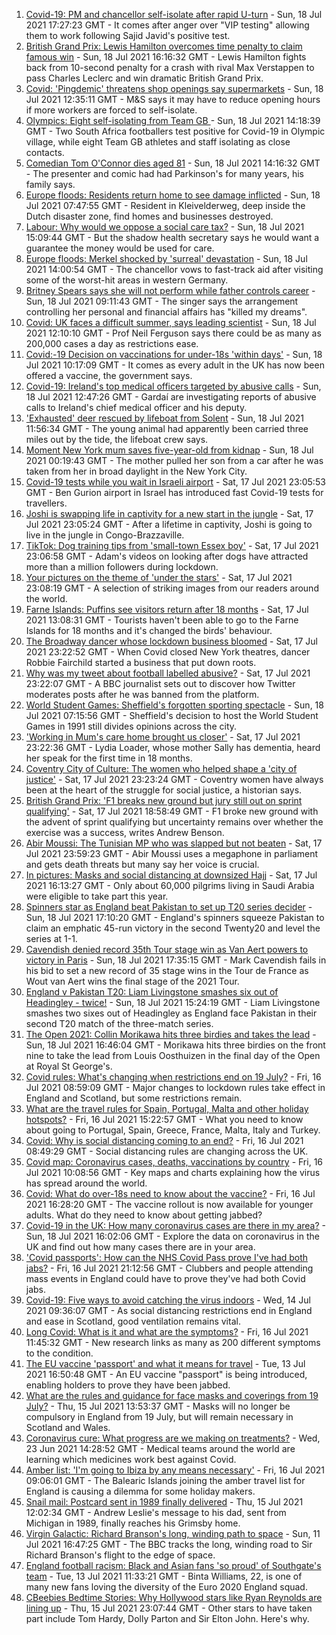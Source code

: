 1. [Covid-19: PM and chancellor self-isolate after rapid U-turn](https://www.bbc.co.uk/news/uk-57879730) - Sun, 18 Jul 2021 17:27:23 GMT - It comes after anger over "VIP testing" allowing them to work following Sajid Javid's positive test.
2. [British Grand Prix: Lewis Hamilton overcomes time penalty to claim famous win](https://www.bbc.co.uk/sport/formula1/57880871) - Sun, 18 Jul 2021 16:16:32 GMT - Lewis Hamilton fights back from 10-second penalty for a crash with rival Max Verstappen to pass Charles Leclerc and win dramatic British Grand Prix.
3. [Covid: 'Pingdemic' threatens shop openings say supermarkets](https://www.bbc.co.uk/news/business-57878345) - Sun, 18 Jul 2021 12:35:11 GMT - M&S says it may have to reduce opening hours if more workers are forced to self-isolate.
4. [Olympics: Eight self-isolating from Team GB ](https://www.bbc.co.uk/sport/olympics/57844406) - Sun, 18 Jul 2021 14:18:39 GMT - Two South Africa footballers test positive for Covid-19 in Olympic village, while eight Team GB athletes and staff isolating as close contacts.
5. [Comedian Tom O'Connor dies aged 81](https://www.bbc.co.uk/news/entertainment-arts-57879765) - Sun, 18 Jul 2021 14:16:32 GMT - The presenter and comic had had Parkinson's for many years, his family says.
6. [Europe floods: Residents return home to see damage inflicted](https://www.bbc.co.uk/news/world-europe-57878577) - Sun, 18 Jul 2021 07:47:55 GMT - Resident in Kleivelderweg, deep inside the Dutch disaster zone, find homes and businesses destroyed.
7. [Labour: Why would we oppose a social care tax?](https://www.bbc.co.uk/news/uk-politics-57879629) - Sun, 18 Jul 2021 15:09:44 GMT - But the shadow health secretary says he would want a guarantee the money would be used for care.
8. [Europe floods: Merkel shocked by 'surreal' devastation](https://www.bbc.co.uk/news/world-europe-57880729) - Sun, 18 Jul 2021 14:00:54 GMT - The chancellor vows to fast-track aid after visiting some of the worst-hit areas in western Germany.
9. [Britney Spears says she will not perform while father controls career](https://www.bbc.co.uk/news/entertainment-arts-57873410) - Sun, 18 Jul 2021 09:11:43 GMT - The singer says the arrangement controlling her personal and financial affairs has "killed my dreams".
10. [Covid: UK faces a difficult summer, says leading scientist](https://www.bbc.co.uk/news/uk-57877033) - Sun, 18 Jul 2021 12:10:10 GMT - Prof Neil Ferguson says there could be as many as 200,000 cases a day as restrictions ease.
11. [Covid:-19 Decision on vaccinations for under-18s 'within days'](https://www.bbc.co.uk/news/uk-57876608) - Sun, 18 Jul 2021 10:17:09 GMT - It comes as every adult in the UK has now been offered a vaccine, the government says.
12. [Covid-19: Ireland's top medical officers targeted by abusive calls](https://www.bbc.co.uk/news/world-europe-57879013) - Sun, 18 Jul 2021 12:47:26 GMT - Gardaí are investigating reports of abusive calls to Ireland's chief medical officer and his deputy.
13. ['Exhausted' deer rescued by lifeboat from Solent](https://www.bbc.co.uk/news/uk-england-hampshire-57880039) - Sun, 18 Jul 2021 11:56:34 GMT - The young animal had apparently been carried three miles out by the tide, the lifeboat crew says.
14. [Moment New York mum saves five-year-old from kidnap](https://www.bbc.co.uk/news/world-us-canada-57877269) - Sun, 18 Jul 2021 00:19:43 GMT - The mother pulled her son from a car after he was taken from her in broad daylight in the New York City.
15. [Covid-19 tests while you wait in Israeli airport](https://www.bbc.co.uk/news/world-middle-east-57869807) - Sat, 17 Jul 2021 23:05:53 GMT - Ben Gurion airport in Israel has introduced fast Covid-19 tests for travellers.
16. [Joshi is swapping life in captivity for a new start in the jungle](https://www.bbc.co.uk/news/world-africa-57854071) - Sat, 17 Jul 2021 23:05:24 GMT - After a lifetime in captivity, Joshi is going to live in the jungle in Congo-Brazzaville.
17. [TikTok: Dog training tips from 'small-town Essex boy'](https://www.bbc.co.uk/news/uk-england-essex-57841659) - Sat, 17 Jul 2021 23:06:58 GMT - Adam's videos on looking after dogs have attracted more than a million followers during lockdown.
18. [Your pictures on the theme of 'under the stars'](https://www.bbc.co.uk/news/in-pictures-57864019) - Sat, 17 Jul 2021 23:08:19 GMT - A selection of striking images from our readers around the world.
19. [Farne Islands: Puffins see visitors return after 18 months](https://www.bbc.co.uk/news/uk-57873055) - Sat, 17 Jul 2021 13:08:31 GMT - Tourists haven't been able to go to the Farne Islands for 18 months and it's changed the birds' behaviour.
20. [The Broadway dancer whose lockdown business bloomed](https://www.bbc.co.uk/news/stories-57840115) - Sat, 17 Jul 2021 23:22:52 GMT - When Covid closed New York theatres, dancer Robbie Fairchild started a business that put down roots.
21. [Why was my tweet about football labelled abusive?](https://www.bbc.co.uk/news/technology-57836409) - Sat, 17 Jul 2021 23:22:07 GMT - A BBC journalist sets out to discover how Twitter moderates posts after he was banned from the platform.
22. [World Student Games: Sheffield's forgotten sporting spectacle](https://www.bbc.co.uk/news/uk-england-south-yorkshire-57837682) - Sun, 18 Jul 2021 07:15:56 GMT - Sheffield's decision to host the World Student Games in 1991 still divides opinions across the city.
23. ['Working in Mum's care home brought us closer'](https://www.bbc.co.uk/news/uk-england-bristol-57809429) - Sat, 17 Jul 2021 23:22:36 GMT - Lydia Loader, whose mother Sally has dementia, heard her speak for the first time in 18 months.
24. [Coventry City of Culture: The women who helped shape a 'city of justice'](https://www.bbc.co.uk/news/uk-england-coventry-warwickshire-57555779) - Sat, 17 Jul 2021 23:23:24 GMT - Coventry women have always been at the heart of the struggle for social justice, a historian says.
25. [British Grand Prix: 'F1 breaks new ground but jury still out on sprint qualifying'](https://www.bbc.co.uk/sport/formula1/57876348) - Sat, 17 Jul 2021 18:58:49 GMT - F1 broke new ground with the advent of sprint qualifying but uncertainty remains over whether the exercise was a success, writes Andrew Benson.
26. [Abir Moussi: The Tunisian MP who was slapped but not beaten](https://www.bbc.co.uk/news/world-africa-57835759) - Sat, 17 Jul 2021 23:59:23 GMT - Abir Moussi uses a megaphone in parliament and gets death threats but many say her voice is crucial.
27. [In pictures: Masks and social distancing at downsized Hajj](https://www.bbc.co.uk/news/world-middle-east-57875572) - Sat, 17 Jul 2021 16:13:27 GMT - Only about 60,000 pilgrims living in Saudi Arabia were eligible to take part this year.
28. [Spinners star as England beat Pakistan to set up T20 series decider](https://www.bbc.co.uk/sport/cricket/57881770) - Sun, 18 Jul 2021 17:10:20 GMT - England's spinners squeeze Pakistan to claim an emphatic 45-run victory in the second Twenty20 and level the series at 1-1.
29. [Cavendish denied record 35th Tour stage win as Van Aert powers to victory in Paris](https://www.bbc.co.uk/sport/cycling/57855540) - Sun, 18 Jul 2021 17:35:15 GMT - Mark Cavendish fails in his bid to set a new record of 35 stage wins in the Tour de France as Wout van Aert wins the final stage of the 2021 Tour.
30. [England v Pakistan T20: Liam Livingstone smashes six out of Headingley - twice!](https://www.bbc.co.uk/sport/av/cricket/57880891) - Sun, 18 Jul 2021 15:24:19 GMT - Liam Livingstone smashes two sixes out of Headingley as England face Pakistan in their second T20 match of the three-match series.
31. [The Open 2021: Collin Morikawa hits three birdies and takes the lead](https://www.bbc.co.uk/sport/av/golf/57882359) - Sun, 18 Jul 2021 16:46:04 GMT - Morikawa hits three birdies on the front nine to take the lead from Louis Oosthuizen in the final day of the Open at Royal St George's.
32. [Covid rules: What's changing when restrictions end on 19 July?](https://www.bbc.co.uk/news/explainers-52530518) - Fri, 16 Jul 2021 08:59:09 GMT - Major changes to lockdown rules take effect in England and Scotland, but some restrictions remain.
33. [What are the travel rules for Spain, Portugal, Malta and other holiday hotspots?](https://www.bbc.co.uk/news/explainers-56997931) - Fri, 16 Jul 2021 15:22:57 GMT - What you need to know about going to Portugal, Spain, Greece, France, Malta, Italy and Turkey.
34. [Covid: Why is social distancing coming to an end?](https://www.bbc.co.uk/news/uk-51506729) - Fri, 16 Jul 2021 08:49:29 GMT - Social distancing rules are changing across the UK.
35. [Covid map: Coronavirus cases, deaths, vaccinations by country](https://www.bbc.co.uk/news/world-51235105) - Fri, 16 Jul 2021 10:08:56 GMT - Key maps and charts explaining how the virus has spread around the world.
36. [Covid: What do over-18s need to know about the vaccine?](https://www.bbc.co.uk/news/health-57273875) - Fri, 16 Jul 2021 16:28:20 GMT - The vaccine rollout is now available for younger adults. What do they need to know about getting jabbed?
37. [Covid-19 in the UK: How many coronavirus cases are there in my area?](https://www.bbc.co.uk/news/uk-51768274) - Sun, 18 Jul 2021 16:02:06 GMT - Explore the data on coronavirus in the UK and find out how many cases there are in your area.
38. ['Covid passports': How can the NHS Covid Pass prove I've had both jabs?](https://www.bbc.co.uk/news/explainers-55718553) - Fri, 16 Jul 2021 21:12:56 GMT - Clubbers and people attending mass events in England could have to prove they've had both Covid jabs.
39. [Covid-19: Five ways to avoid catching the virus indoors](https://www.bbc.co.uk/news/explainers-53917432) - Wed, 14 Jul 2021 09:36:07 GMT - As social distancing restrictions end in England and ease in Scotland, good ventilation remains vital.
40. [Long Covid: What is it and what are the symptoms?](https://www.bbc.co.uk/news/health-57833394) - Fri, 16 Jul 2021 11:45:32 GMT - New research links as many as 200 different symptoms to the condition.
41. [The EU vaccine 'passport' and what it means for travel](https://www.bbc.co.uk/news/explainers-57665765) - Tue, 13 Jul 2021 16:50:48 GMT - An EU vaccine "passport" is being introduced, enabling holders to prove they have been jabbed.
42. [What are the rules and guidance for face masks and coverings from 19 July?](https://www.bbc.co.uk/news/health-51205344) - Thu, 15 Jul 2021 13:53:37 GMT - Masks will no longer be compulsory in England from 19 July, but will remain necessary in Scotland and Wales.
43. [Coronavirus cure: What progress are we making on treatments?](https://www.bbc.co.uk/news/health-52354520) - Wed, 23 Jun 2021 14:28:52 GMT - Medical teams around the world are learning which medicines work best against Covid.
44. [Amber list: 'I'm going to Ibiza by any means necessary'](https://www.bbc.co.uk/news/newsbeat-57856616) - Fri, 16 Jul 2021 09:06:01 GMT - The Balearic Islands joining the amber travel list for England is causing a dilemma for some holiday makers.
45. [Snail mail: Postcard sent in 1989 finally delivered](https://www.bbc.co.uk/news/uk-england-humber-57837144) - Thu, 15 Jul 2021 12:02:34 GMT - Andrew Leslie's message to his dad, sent from Michigan in 1989, finally reaches his Grimsby home.
46. [Virgin Galactic: Richard Branson's long, winding path to space](https://www.bbc.co.uk/news/science-environment-57798167) - Sun, 11 Jul 2021 16:47:25 GMT - The BBC tracks the long, winding road to Sir Richard Branson's flight to the edge of space.
47. [England football racism: Black and Asian fans 'so proud' of Southgate's team](https://www.bbc.co.uk/news/newsbeat-57803412) - Tue, 13 Jul 2021 11:33:21 GMT - Binta Williams, 22, is one of many new fans loving the diversity of the Euro 2020 England squad.
48. [CBeebies Bedtime Stories: Why Hollywood stars like Ryan Reynolds are lining up](https://www.bbc.co.uk/news/entertainment-arts-57827931) - Thu, 15 Jul 2021 23:07:44 GMT - Other stars to have taken part include Tom Hardy, Dolly Parton and Sir Elton John. Here's why.
